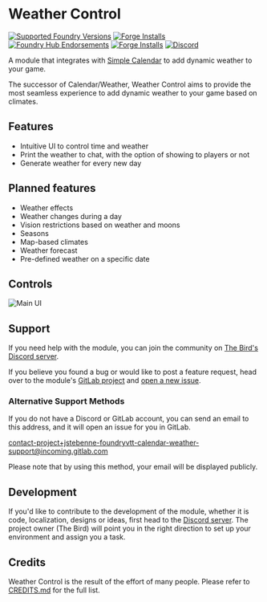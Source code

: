 # Weather Control

[![Supported Foundry Versions](https://img.shields.io/endpoint?url=https://foundryshields.com/version?url=https://gitlab.com/jstebenne/foundryvtt-weather-control/-/raw/v3.1.8/module.json)](https://gitlab.com/jstebenne/foundryvtt-calendar-weather)
[![Forge Installs](https://img.shields.io/badge/dynamic/json?label=Forge%20Installs&query=package.installs&suffix=%25&url=https%3A%2F%2Fforge-vtt.com%2Fapi%2Fbazaar%2Fpackage%2Fcalendar-weather&colorB=4aa94a)](https://forge-vtt.com/bazaar#package=calendar-weather)
[![Foundry Hub Endorsements](https://img.shields.io/endpoint?logoColor=white&url=https%3A%2F%2Fwww.foundryvtt-hub.com%2Fwp-json%2Fhubapi%2Fv1%2Fpackage%2Fcalendar-weather%2Fshield%2Fendorsements)](https://www.foundryvtt-hub.com/package/calendar-weather/)
[![Forge Installs](https://img.shields.io/endpoint?logoColor=white&url=https%3A%2F%2Fwww.foundryvtt-hub.com%2Fwp-json%2Fhubapi%2Fv1%2Fpackage%2Fcalendar-weather%2Fshield%2Fcomments)](https://www.foundryvtt-hub.com/package/calendar-weather/)
[![Discord](https://img.shields.io/discord/873311079231553576?color=5865F2&label=Discord)](https://discord.gg/f6PtsSjWGP)

A module that integrates with [Simple Calendar](https://foundryvtt.com/packages/foundryvtt-simple-calendar) to add dynamic weather to your game.

The successor of Calendar/Weather, Weather Control aims to provide the most seamless experience to add dynamic weather to your game based on climates.

## Features

- Intuitive UI to control time and weather
- Print the weather to chat, with the option of showing to players or not
- Generate weather for every new day

## Planned features

- Weather effects
- Weather changes during a day
- Vision restrictions based on weather and moons
- Seasons
- Map-based climates
- Weather forecast
- Pre-defined weather on a specific date

## Controls

![Main UI](https://i.imgur.com/MdMN1Z2.png)

## Support

If you need help with the module, you can join the community on [The Bird's Discord server](https://discord.gg/f6PtsSjWGP).

If you believe you found a bug or would like to post a feature request, head over to the module's [GitLab project](https://gitlab.com/jstebenne/foundryvtt-calendar-weather) and [open a new issue](https://gitlab.com/jstebenne/foundryvtt-calendar-weather/-/issues/new).

### Alternative Support Methods

If you do not have a Discord or GitLab account, you can send an email to this address, and it will open an issue for you in GitLab.

[contact-project+jstebenne-foundryvtt-calendar-weather-support@incoming.gitlab.com](mailto:contact-project+jstebenne-foundryvtt-calendar-weather-support@incoming.gitlab.com)

Please note that by using this method, your email will be displayed publicly.

## Development

If you'd like to contribute to the development of the module, whether it is code, localization, designs or ideas, first head to the [Discord server](https://discord.gg/f6PtsSjWGP). The project owner (The Bird) will point you in the right direction to set up your environment and assign you a task.

## Credits

Weather Control is the result of the effort of many people. Please refer to [CREDITS.md](https://gitlab.com/jstebenne/foundryvtt-calendar-weather/-/blob/master/CREDITS.md) for the full list.
